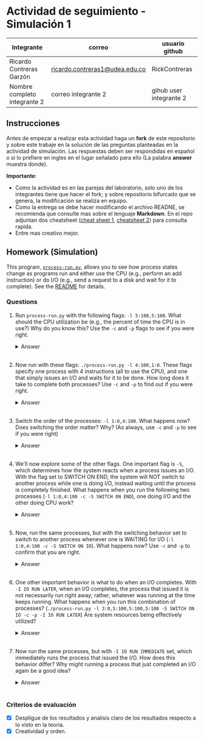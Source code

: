 # Actividad de seguimiento - Simulación 1

|Integrante|correo|usuario github|
|---|---|---|
| Ricardo Contreras Garzón | ricardo.contreras1@udea.edu.co | RickContreras |
|Nombre completo integrante 2|correo integrante 2|gihub user integrante 2|

## Instrucciones

Antes de empezar a realizar esta actividad haga un **fork** de este repositorio y sobre este trabaje en la solución de las preguntas planteadas en la actividad de simulación. Las respuestas deben ser respondidas en español o si lo prefiere en ingles en el lugar señalado para ello (La palabra **answer** muestra donde).

**Importante**:
* Como la actividad es en las parejas del laboratorio, solo uno de los integrantes tiene que hacer el fork; y sobre repositorio bifurcado que se genera, la modificación se realiza en equipo.
* Como la entrega se debe hacer modificando el archivo READNE, se recomienda que consulte mas sobre el lenguaje **Markdown**. En el repo adjuntan dos cheatsheet ([cheat sheet 1](Markdown_Cheat_Sheet.pdf), [cheatsheet 2](markdown-cheatsheet.pdf)) para consulta rapida.
* Entre mas creativo mejor.

## Homework (Simulation)

This program, [`process-run.py`](process-run.py), allows you to see how process states change as programs run and either use the CPU (e.g., perform an add instruction) or do I/O (e.g., send a request to a disk and wait for it to complete). See the [README](https://github.com/remzi-arpacidusseau/ostep-homework/blob/master/cpu-intro/README.md) for details.

### Questions

1. Run `process-run.py` with the following flags: `-l 5:100,5:100`. What should the CPU utilization be (e.g., the percent of time the CPU is in use?) Why do you know this? Use the `-c` and `-p` flags to see if you were right.
   
   <details>
   <summary>Answer</summary>

   Al ejecutar el comando:

   ```bash
   python3 ./process-run.py -l 5:100,5:100
   ```

   Se observa que ambos procesos realizan únicamente operaciones en la CPU. A continuación, se muestra cómo se distribuyen las instrucciones:

   | **Process 0**         | **Process 1**         |
   |------------------------|-------------------|
   | cpu         | cpu      |
   | cpu         | cpu      |
   | cpu         | cpu      |
   | cpu         | cpu      |


   Al ejecutar el comando con las banderas `-c` y `-p`:

   ```bash
   python3 ./process-run.py -l 5:100,5:100 -c -p
   ```

   Se genera la siguiente traza, que detalla el estado de los procesos en cada unidad de tiempo:

   | Tiempo | PID: 0         | PID: 1         | CPU | I/O |
   |--------|----------------|----------------|-----|-----|
   | 1      | RUN:cpu        | READY          | 1   |     |
   | 2      | RUN:cpu        | READY          | 1   |     |
   | 3      | RUN:cpu        | READY          | 1   |     |
   | 4      | RUN:cpu        | READY          | 1   |     |
   | 5      | RUN:cpu        | READY          | 1   |     |
   | 6      | DONE           | RUN:cpu        | 1   |     |
   | 7      | DONE           | RUN:cpu        | 1   |     |
   | 8      | DONE           | RUN:cpu        | 1   |     |
   | 9      | DONE           | RUN:cpu        | 1   |     |
   | 10     | DONE           | RUN:cpu        | 1   |     |

   **Estadísticas:**
   | Métrica         | Valor         |
   |------------------|---------------|
   | Tiempo total     | 10 unidades   |
   | CPU ocupada      | 10 unidades   |
   | I/O ocupada      | 0 unidades    |


   Análisis:

   - En la primera ejecución, se observa cómo cada proceso utiliza la CPU de manera secuencial, pero no se detalla cómo el sistema operativo gestiona el cambio de procesos.
   - En la segunda ejecución, con las banderas `-c` y `-p`, se muestra explícitamente el estado de cada proceso en cada unidad de tiempo. Esto permite observar cómo los procesos se turnan para usar la CPU.
   - La CPU está ocupada durante todo el tiempo de ejecución, lo que resulta en una utilización del 100%. No hay operaciones de I/O, por lo que el tiempo ocupado por I/O es 0%.
   
   En resumen, esta simulación demuestra cómo los procesos se alternan en el uso de la CPU y cómo el sistema operativo gestiona su ejecución de manera eficiente.

   </details>
   <br>

2. Now run with these flags: `./process-run.py -l 4:100,1:0`. These flags specify one process with 4 instructions (all to use the CPU), and one that simply issues an I/O and waits for it to be done. How long does it take to complete both processes? Use `-c` and `-p` to find out if you were right. 
   
   <details>
   <summary>Answer</summary>
   Al ejecutar el comando:

   ```bash
   python3 process-run.py -l 4:100,1:0
   ```

   Se observa que el Proceso 0 realiza 4 instrucciones en la CPU, mientras que el Proceso 1 realiza una operación de I/O y espera a que esta finalice. A continuación, se muestra cómo se distribuyen las instrucciones:

   | **Process 0**         | **Process 1**         |
   |------------------------|-------------------|
   | cpu         | io      |
   | cpu         | io_done      |
   | cpu         |      |
   | cpu         |      |

   Al ejecutar el comando con las banderas `-c` y `-p`:

   ```bash
   python3 process-run.py -l 4:100,1:0 -c -p
   ```

   Se genera la siguiente traza, que detalla el estado de los procesos en cada unidad de tiempo:

   | Tiempo | PID: 0         | PID: 1         | CPU | I/O |
   |--------|----------------|----------------|-----|-----|
   | 1      | RUN:cpu        | READY          | 1   |     |
   | 2      | RUN:cpu        | READY          | 1   |     |
   | 3      | RUN:cpu        | READY          | 1   |     |
   | 4      | RUN:cpu        | READY          | 1   |     |
   | 5      | DONE           | RUN:io         | 1   |     |
   | 6      | DONE           | BLOCKED        |    |   1  |
   | 7      | DONE           | BLOCKED        |    |   1  |
   | 8      | DONE           | BLOCKED        |    |   1  |
   | 9      | DONE           | BLOCKED        |    |   1  |
   | 10     | DONE           | BLOCKED        |    |   1  |
   | 11*    | DONE           | RUN:io_done    | 1   |     |

   **Estadísticas:**
   | Métrica         | Valor         |
   |------------------|---------------|
   | Tiempo total     | 11 unidades   |
   | CPU ocupada      | 6 unidades   |
   | I/O ocupada      | 5 unidades    |
   
   Análisis:

   - El **Proceso 0** utiliza la CPU durante 4 unidades de tiempo consecutivas y finaliza.
   - El **Proceso 1** realiza una operación de I/O, lo que bloquea su ejecución durante 5 unidades de tiempo hasta que la operación de I/O se completa.
   - La CPU está ocupada durante 6 de las 11 unidades de tiempo, lo que resulta en una utilización del **54.55%**.
   - La I/O está ocupada durante 5 de las 11 unidades de tiempo, lo que resulta en una utilización del **45.45%**.
   
   En resumen, esta simulación muestra cómo el sistema operativo gestiona los procesos que realizan operaciones de I/O. Este caso ilustra un escenario ideal donde la CPU se asigna a otro proceso tan pronto como el proceso actual ha finalizado completamente, maximizando así la eficiencia del uso de los recursos del sistema.

   </details>
   <br>

3. Switch the order of the processes: `-l 1:0,4:100`. What happens now? Does switching the order matter? Why? (As always, use `-c` and `-p` to see if you were right)
   
   <details>
   <summary>Answer</summary>

   Al ejecutar el comando:

   ```bash
   python3 ./process-run.py -l 1:0,4:100
   ```

   Se observa que el Proceso 0 realiza una operación de I/O y espera a que esta finalice, mientras que el Proceso 1 utiliza la CPU para ejecutar 4 instrucciones. A continuación, se muestra cómo se distribuyen las instrucciones:

   | **Process 0**         | **Process 1**         |
   |------------------------|-------------------|
   | io         | cpu      |
   | io_done         | cpu      |
   |         |   cpu   |
   |         |   cpu   |

   Al ejecutar el comando con las banderas `-c` y `-p`:

   ```bash
   python3 ./process-run.py -l 1:0,4:100 -c -p
   ```

   Se genera la siguiente traza, que detalla el estado de los procesos en cada unidad de tiempo:

   | Tiempo | PID: 0         | PID: 1         | CPU | I/O |
   |--------|----------------|----------------|-----|-----|
   | 1      | RUN:io         | READY          | 1   |     |
   | 2      | BLOCKED        | RUN:cpu        | 1   |  1  |
   | 3      | BLOCKED        | RUN:cpu        | 1   |  1  |
   | 4      | BLOCKED        | RUN:cpu        | 1   |  1  |
   | 5      | BLOCKED        | RUN:cpu        | 1   |  1  |
   | 6      | BLOCKED        | DONE           |     |  1  |
   | 7*     | RUN:io_done    | DONE           | 1   |     |

   **Estadísticas:**
   | Métrica         | Valor         |
   |------------------|---------------|
   | Tiempo total     | 7 unidades   |
   | CPU ocupada      | 6 unidades   |
   | I/O ocupada      | 5 unidades    |
   
   Análisis:

   - El **Proceso 0** realiza una operación de I/O en la primera unidad de tiempo y queda bloqueado durante 5 unidades de tiempo mientras espera que la operación de I/O finalice.
   - El **Proceso 1** utiliza la CPU durante 4 unidades de tiempo consecutivas y finaliza antes de que el Proceso 0 complete su operación de I/O.
   - La CPU está ocupada durante 6 de las 7 unidades de tiempo, lo que resulta en una utilización del **85.71%**.
   - La I/O está ocupada durante 5 de las 7 unidades de tiempo, lo que resulta en una utilización del **71.43%**.

   En resumen, esta simulación muestra cómo el sistema operativo prioriza el uso de la CPU para procesos listos mientras otros procesos están bloqueados esperando operaciones de I/O. Esto asegura un uso eficiente de los recursos del sistema.

   </details>
   <br>

4. We'll now explore some of the other flags. One important flag is `-S`, which determines how the system reacts when a process issues an I/O. With the flag set to SWITCH ON END, the system will NOT switch to another process while one is doing I/O, instead waiting until the process is completely finished. What happens when you run the following two processes (`-l 1:0,4:100 -c -S SWITCH ON END`), one doing I/O and the other doing CPU work?
   
   <details>
   <summary>Answer</summary>
   Al ejecutar el comando:

   ```bash
   python3 process-run.py -l 1:0,4:100 -c -S SWITCH_ON_END
   ```

   Se genera la siguiente traza, que detalla el estado de los procesos en cada unidad de tiempo:

   ```bash
   python3 ./process-run.py -l 1:0,4:100 -c -S SWITCH_ON_END
   ```
   |Time    | PID: 0        | PID: 1      | CPU  | IOs | 
   |--------|--------------|------------|------|------|
   |  1     | RUN:io      | READY      |  1   |      |
   |  2     | BLOCKED     | READY      |      |  1   |
   | 3     | BLOCKED     | READY      |      |  1   |
   |  4     | BLOCKED     | READY      |      |  1   |
   |  5     | BLOCKED     | READY      |      |  1   |
   |  6     | BLOCKED     | READY      |      |  1   |
   |  7*    | RUN:io_done | READY      |  1   |      |
   |  8     | DONE        | RUN:cpu    |  1   |      |
   |  9     | DONE        | RUN:cpu    |  1   |      |
   | 10     | DONE        | RUN:cpu    |  1   |      |
   | 11     | DONE        | RUN:cpu    |  1   |      |


   ## Estadísticas

   | Métrica         | Valor |
   |----------------|-------|
   | Tiempo total   | 11 unidades |
   | CPU ocupada    | 6 unidades |
   | I/O ocupada    | 5 unidades |

   ## Análisis detallado

   - El **Proceso 0** realiza una operación de I/O en la primera unidad de tiempo y queda bloqueado durante 5 unidades de tiempo mientras espera que la operación de I/O finalice.
   - Durante este tiempo, el sistema no cambia al **Proceso 1**, ya que la bandera `SWITCH_ON_END` indica que no se debe cambiar de proceso hasta que el proceso actual haya terminado completamente.
   - Una vez que el **Proceso 0** finaliza su operación de I/O, el **Proceso 1** utiliza la CPU durante 4 unidades de tiempo consecutivas y finaliza.
   - La CPU está ocupada durante **6 de las 11 unidades de tiempo**, lo que resulta en una utilización del **54.55%**.
   - La I/O está ocupada durante **5 de las 11 unidades de tiempo**, lo que resulta en una utilización del **45.45%**.

   ## Conclusión

   Este comportamiento **no es eficiente**, ya que el sistema permanece inactivo durante el tiempo en que el **Proceso 0** está bloqueado esperando la finalización de su operación de I/O. Esto demuestra que la bandera `SWITCH_ON_END` puede llevar a un uso ineficiente de los recursos del sistema, especialmente en escenarios donde hay procesos listos para ejecutarse mientras otros están bloqueados.  

   En este caso, **permitir que el sistema cambie a otro proceso mientras uno está bloqueado** podría mejorar significativamente la utilización de la CPU y reducir el tiempo total de ejecución.


   </details>
   <br>

5. Now, run the same processes, but with the switching behavior set to switch to another process whenever one is WAITING for I/O (`-l 1:0,4:100 -c -S SWITCH ON IO`). What happens now? Use `-c` and `-p` to confirm that you are right.
   
   <details>
   <summary>Answer</summary>
   Coloque aqui su respuerta
   </details>
   <br>

6. One other important behavior is what to do when an I/O completes. With `-I IO RUN LATER`, when an I/O completes, the process that issued it is not necessarily run right away; rather, whatever was running at the time keeps running. What happens when you run this combination of processes? (`./process-run.py -l 3:0,5:100,5:100,5:100 -S SWITCH ON IO -c -p -I IO RUN LATER`) Are system resources being effectively utilized?
   
   <details>
   <summary>Answer</summary>
   Coloque aqui su respuerta
   </details>
   <br>

7. Now run the same processes, but with `-I IO RUN IMMEDIATE` set, which immediately runs the process that issued the I/O. How does this behavior differ? Why might running a process that just completed an I/O again be a good idea?
   
   <details>
   <summary>Answer</summary>
   Coloque aqui su respuerta
   </details>
   <br>


### Criterios de evaluación
- [x] Despligue de los resultados y analisis claro de los resultados respecto a lo visto en la teoria.
- [x] Creatividad y orden.
